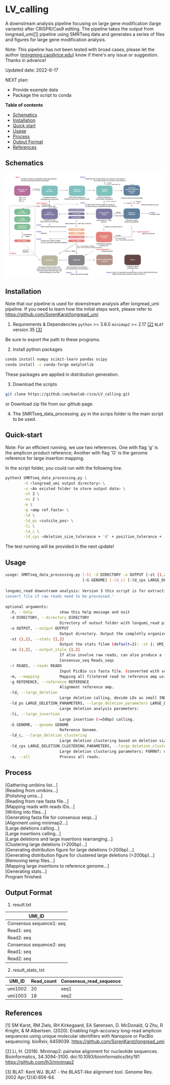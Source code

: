 # LV_calling

A downstream analysis pipeline focusing on large gene modification (large variants) after CRISPR/Cas9 editing. The pipeline takes the output from longread_umi[[1]](#1) pipeline using SMRTseq data and generates a series of files and figures for large gene modification analysis.

Note: This pipeline has not been tested with broad cases, please let the author (mingming.cao@rice.edu) know if there's any issue or suggestion. Thanks in advance!

Updated date: 2022-6-17

NEXT plan:
- Provide example data
- Package the script to conda

**Table of contents**
- [Schematics](#schematics)
- [Installation](#installation)
- [Quick start](#quick-start)
- [Usage](#usage)
- [Process](#Process)
- [Output Format](#output)
- [References](#references)

## Schematics
![Schematics](Schematics.png)

## Installation 

Note that our pipeline is used for downstream analysis after longread_umi pipeline. If you need to learn how the initial steps work, please refer to https://github.com/SorenKarst/longread_umi

1. Requirements & Dependencies
`python` >= 3.6.0
`minimap2` >= 2.17 [[2]](#2)
`BLAT` version 35 [[3]](#3)

Be sure to export the path to these programs.

2. Install python packages
```bash
conda install numpy scikit-learn pandas scipy
conda install -c conda-forge matplotlib
```
These packages are applied in distribution generation.

3. Download the scripts
```bash
git clone https://github.com/baolab-rice/LV_calling.git
```
or
Download zip file from our github page.

4. The SMRTseq_data_processing .py in the scrips folder is the main script to be used. 

## Quick-start

Note: For an efficient running, we use two references. One with flag 'g' is the amplicon product reference; Another with flag 'G' is the genome reference for large insertion mapping.

In the script folder, you could run with the following line.

 ```bash
 python3 SMRTseq_data_processing.py \
         -d <longread_umi output directory> \
         -o <An existed folder to store output data> \
         -st 2 \
         -os 2 \
         -m \
         -g <amp ref.fasta> \
         -ld \
         -ld_ps <cutsite_pos> \
         -li \
         -ld_c \
         -ld_cps <deletion_size_tolerance + 'd' + position_tolerance + 'l'>      
 ```
 
 The test running will be provided in the next update!

## Usage

```bash
usage: SMRTseq_data_processing.py [-h] -d DIRECTORY -o OUTPUT [-st {1,2}] [-os {1,2}] [-r READS] [-m] [-g REFERENCE] [-ld] [-ld_ps LARGE_DELETION_PARAMETERS] [-li]
                                  [-G GENOME] [-ld_c] [-ld_cps LARGE_DELETION_CLUSTERING_PARAMETERS] [-a]

longumi_read downstraem analysis: Version 3 this script is for extracting data from longumi_read pipeline output. You may use 'seqtk seq -a <fastq> > <fasta> to
convert file if raw reads need to be processed.'

optional arguments:
  -h, --help            show this help message and exit
  -d DIRECTORY, --directory DIRECTORY
                        Directory of outout folder with longumi_read pipeline, the output folder should contain a raconx subfolder.
  -o OUTPUT, --output OUTPUT
                        Output directory. Output the completly organized file.
  -st {1,2}, --stats {1,2}
                        Output the stats filem (default=2): -st 1: UMI_ID Read_IDs Consensus_read_sequence; -st 2: UMI_ID Read_count Consensus_read_sequence
  -os {1,2}, --output_style {1,2}
                        If also involve raw reads, can also produce a file contaning all reads. -os 1: UMI_ID Read_ID Read_sequence Centroid_ID. -os 2: UMI
                        Consensus_seq Reads_seqs
  -r READS, --reads READS
                        Input PicBio ccs fasta file. (converted with seqtk)
  -m, --mapping         Mapping all filetered read to reference amp using minimap2. For the large deletion analysis option, could ONLY use minimap2.
  -g REFERENCE, --reference REFERENCE
                        Alignment reference amp.
  -ld, --large_deletion
                        Large deletion calling, devide LDs as small INDELs or unmodified, 50bp-200bp, and >200bp.
  -ld_ps LARGE_DELETION_PARAMETERS, --large_deletion_parameters LARGE_DELETION_PARAMETERS
                        Large deletion analysis parameters:
  -li, --large_insertion
                        Large insertion (>=50bp) calling.
  -G GENOME, --genome GENOME
                        Reference Genome.
  -ld_c, --large_deletion_clustering
                        Large deletion clustering based on deletion size and deletion start site.
  -ld_cps LARGE_DELETION_CLUSTERING_PARAMETERS, --large_deletion_clustering_parameters LARGE_DELETION_CLUSTERING_PARAMETERS
                        Large deletion clustering parameters: FORMAT: deletion_size_tolenrance+d+deletion_position_tolerance+l Default: 10d10l
  -a, --all             Process all reads.

```

## Process
[Gathering umibins list...] \
[Reading from umibins...] \
[Polishing umis...] \
[Reading from raw fasta file...] \
[Mapping reads with reads IDs...] \
[Writing into files...] \
[Generating fasta file for consensus seqs...] \
[Alignment using minimap2...] \
[Large deletions calling...] \
[Large insertions calling...] \
[Large deletions and large insertions rearranging...] \
[Clustering large deletions (>200bp)...] \
[Generating distribution figure for large deletions (>200bp)...] \
[Generating distribution figure for clustered large deletions (>200bp)...] \
[Removing temp files...] \
[Mapping large insertions to reference genome...] \
[Generating stats...] \
Program finished. 

## Output Format
1. result.txt

| UMI_ID                  |
|-------------------------|
| Consensus sequence1: seq |
| Read1: seq               | 
| Read2: seq               |
| Consensus sequence2: seq |
| Read1: seq              | 
| Read2: seq              |

2. result_stats,.txt

| UMI_ID   | Read_count | Consensus_read_sequence |
|----------|------------|-------------------------|
| umi1002  | 20         | seq1                    |
| umi1003  | 18         | seq2                    |

## References
<a id="1">[1]</a> 
SM Karst, RM Ziels, RH Kirkegaard, EA Sørensen, D. McDonald, Q Zhu, R Knight, & M Albertsen. (2020). Enabling high-accuracy long-read amplicon sequences using unique molecular identifiers with Nanopore or PacBio sequencing. bioRxiv, 6459039. https://github.com/SorenKarst/longread_umi

<a id="1">[2]</a> 
Li, H. (2018). Minimap2: pairwise alignment for nucleotide sequences. Bioinformatics, 34:3094-3100. doi:10.1093/bioinformatics/bty191 https://github.com/lh3/minimap2

<a id="1">[3]</a> 
BLAT: Kent WJ. BLAT - the BLAST-like alignment tool. Genome Res. 2002 Apr;12(4):656-64.
